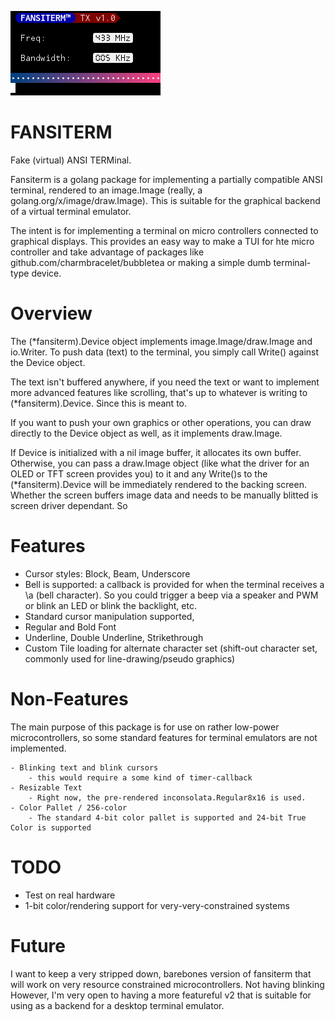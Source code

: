 ![Fansiterm Screenshot](screenshot.png)

# FANSITERM

Fake (virtual) ANSI TERMinal. 

Fansiterm is a golang package for implementing a partially compatible ANSI terminal, rendered to an image.Image (really, a golang.org/x/image/draw.Image). This is suitable for the graphical backend of a virtual terminal emulator.

The intent is for implementing a terminal on micro controllers connected to graphical displays. This provides an easy way to make a TUI for hte micro controller and take advantage of packages like github.com/charmbracelet/bubbletea or making a simple dumb terminal-type device.

# Overview

The (*fansiterm).Device object implements image.Image/draw.Image and io.Writer. To push data (text) to the terminal, you simply call Write() against the Device object.

The text isn't buffered anywhere, if you need the text or want to implement more advanced features like scrolling, that's up to whatever is writing to (*fansiterm).Device. Since this is meant to.

If you want to push your own graphics or other operations, you can draw directly to the Device object as well, as it implements draw.Image.

If Device is initialized with a nil image buffer, it allocates its own buffer. Otherwise, you can pass a draw.Image object (like what the driver for an OLED or TFT screen provides you) to it and any Write()s to the (*fansiterm).Device will be immediately rendered to the backing screen. Whether the screen buffers image data and needs to be manually blitted is screen driver dependant. So 

# Features

 - Cursor styles: Block, Beam, Underscore
 - Bell is supported: a callback is provided for when the terminal receives a \a (bell character). So you could trigger a beep via a speaker and PWM or blink an LED or blink the backlight, etc.
 - Standard cursor manipulation supported,
 - Regular and Bold Font
 - Underline, Double Underline, Strikethrough
 - Custom Tile loading for alternate character set (shift-out character set, commonly used for line-drawing/pseudo graphics)
 	

# Non-Features

The main purpose of this package is for use on rather low-power microcontrollers, so some standard features for terminal emulators are not implemented.

	- Blinking text and blink cursors
		- this would require a some kind of timer-callback
	- Resizable Text
		- Right now, the pre-rendered inconsolata.Regular8x16 is used.
	- Color Pallet / 256-color
		- The standard 4-bit color pallet is supported and 24-bit True Color is supported

# TODO

 - Test on real hardware
 - 1-bit color/rendering support for very-very-constrained systems

# Future

I want to keep a very stripped down, barebones version of fansiterm that will work on very resource constrained microcontrollers. Not having blinking However, I'm very open to having a more featureful v2 that is suitable for using as a backend for a desktop terminal emulator.